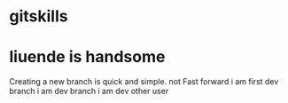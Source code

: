 # gitskills
# liuende is handsome
Creating a new branch is quick and simple.
not Fast forward
i am first dev branch
i am dev branch
i am dev other user
